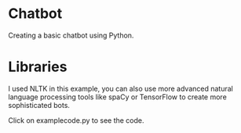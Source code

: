 # Chatbot
Creating a basic chatbot using Python.


# Libraries 

I used NLTK in this example, you can also use more advanced natural language processing tools like spaCy or TensorFlow to create more sophisticated bots.

Click on examplecode.py to see the code.


